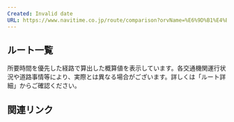 ```yaml
---
Created: Invalid date
URL: https://www.navitime.co.jp/route/comparison?orvName=%E6%9D%B1%E4%BA%AC&dnvName=%E8%8B%97%E5%A0%B4%E3%83%97%E3%83%AA%E3%83%B3%E3%82%B9%E3%83%9B%E3%83%86%E3%83%AB%E5%89%8D&orvNodeCode=00006668&dnvNodeCode=00492264
---
```

## ルート一覧

所要時間を優先した経路で算出した概算値を表示しています。各交通機関運行状況や道路事情等により、実際とは異なる場合がございます。詳しくは「ルート詳細」からご確認ください。

## 関連リンク